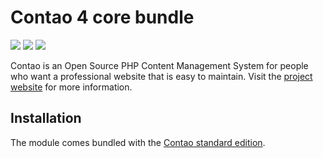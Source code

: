 Contao 4 core bundle
====================

[![](https://img.shields.io/travis/contao/core-bundle.svg?style=flat-square)](https://travis-ci.org/contao/core-bundle/)
[![](https://img.shields.io/scrutinizer/g/contao/core-bundle.svg?style=flat-square)](https://scrutinizer-ci.com/g/contao/core-bundle/)
[![](https://img.shields.io/scrutinizer/coverage/g/contao/core-bundle.svg?style=flat-square)](https://scrutinizer-ci.com/g/contao/core-bundle/)

Contao is an Open Source PHP Content Management System for people who want a
professional website that is easy to maintain. Visit the [project website][1]
for more information.


Installation
------------

The module comes bundled with the [Contao standard edition][2].


[1]: https://contao.org
[2]: https://github.com/contao/standard-edition
